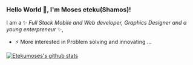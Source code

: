 ### Hello World 👋, I'm Moses eteku(Shamos)!

I am a ✨ _Full Stack Mobile and Web developer, Graphics Designer and a young enterpreneur_ ✨, 


- ⚡ More interested in Problem solving and innovating ...

[![Etekumoses's github stats](https://github-readme-stats.vercel.app/api?username=etekumoses)](https://github.com/anuraghazra/github-readme-stats)
